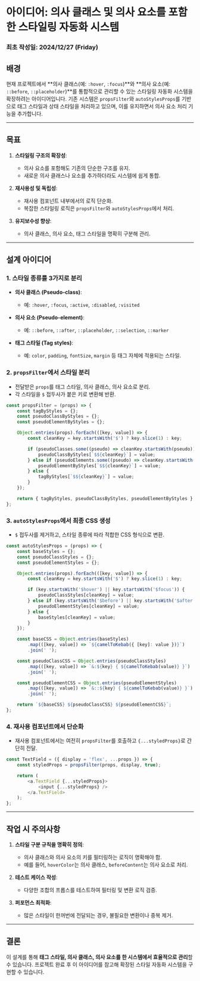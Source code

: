# 아이디어: 의사 클래스 및 의사 요소를 포함한 스타일링 자동화 시스템
### 최초 작성일: 2024/12/27 (Friday)

## 배경
현재 프로젝트에서 **의사 클래스(예: `:hover`, `:focus`)**와 **의사 요소(예: `::before`, `::placeholder`)**를 통합적으로 관리할 수 있는 스타일링 자동화 시스템을 확장하려는 아이디어입니다. 기존 시스템은 `propsFilter`와 `autoStylesProps`를 기반으로 태그 스타일과 상태 스타일을 처리하고 있으며, 이를 유지하면서 의사 요소 처리 기능을 추가합니다.

---

## 목표
1. **스타일링 구조의 확장성**:
   - 의사 요소를 포함해도 기존의 단순한 구조를 유지.
   - 새로운 의사 클래스나 요소를 추가하더라도 시스템에 쉽게 통합.

2. **재사용성 및 독립성**:
   - 재사용 컴포넌트 내부에서의 로직 단순화.
   - 복잡한 스타일링 로직은 `propsFilter`와 `autoStylesProps`에서 처리.

3. **유지보수성 향상**:
   - 의사 클래스, 의사 요소, 태그 스타일을 명확히 구분해 관리.

---

## 설계 아이디어

### 1. **스타일 종류를 3가지로 분리**
- **의사 클래스 (Pseudo-class)**:
  - 예: `:hover`, `:focus`, `:active`, `:disabled`, `:visited`

- **의사 요소 (Pseudo-element)**:
  - 예: `::before`, `::after`, `::placeholder`, `::selection`, `::marker`

- **태그 스타일 (Tag styles)**:
  - 예: `color`, `padding`, `fontSize`, `margin` 등 태그 자체에 적용되는 스타일.

### 2. **`propsFilter`에서 스타일 분리**
- 전달받은 `props`를 태그 스타일, 의사 클래스, 의사 요소로 분리.
- 각 스타일을 `$` 접두사가 붙은 키로 변환해 반환.

```javascript
const propsFilter = (props) => {
    const tagByStyles = {};
    const pseudoClassByStyles = {};
    const pseudoElementByStyles = {};

    Object.entries(props).forEach(([key, value]) => {
        const cleanKey = key.startsWith('$') ? key.slice(1) : key;

        if (pseudoClasses.some((pseudo) => cleanKey.startsWith(pseudo))) {
            pseudoClassByStyles[`$${cleanKey}`] = value;
        } else if (pseudoElements.some((pseudo) => cleanKey.startsWith(pseudo))) {
            pseudoElementByStyles[`$${cleanKey}`] = value;
        } else {
            tagByStyles[`$${cleanKey}`] = value;
        }
    });

    return { tagByStyles, pseudoClassByStyles, pseudoElementByStyles };
};
```

### 3. **`autoStylesProps`에서 최종 CSS 생성**
- `$` 접두사를 제거하고, 스타일 종류에 따라 적합한 CSS 형식으로 변환.

```javascript
const autoStylesProps = (props) => {
    const baseStyles = {};
    const pseudoClassStyles = {};
    const pseudoElementStyles = {};

    Object.entries(props).forEach(([key, value]) => {
        const cleanKey = key.startsWith('$') ? key.slice(1) : key;

        if (key.startsWith('$hover') || key.startsWith('$focus')) {
            pseudoClassStyles[cleanKey] = value;
        } else if (key.startsWith('$before') || key.startsWith('$after')) {
            pseudoElementStyles[cleanKey] = value;
        } else {
            baseStyles[cleanKey] = value;
        }
    });

    const baseCSS = Object.entries(baseStyles)
        .map(([key, value]) => `${camelToKebab({ [key]: value })}`)
        .join(' ');

    const pseudoClassCSS = Object.entries(pseudoClassStyles)
        .map(([key, value]) => `&:${key} { ${camelToKebab(value)} }`)
        .join(' ');

    const pseudoElementCSS = Object.entries(pseudoElementStyles)
        .map(([key, value]) => `&::${key} { ${camelToKebab(value)} }`)
        .join(' ');

    return `${baseCSS} ${pseudoClassCSS} ${pseudoElementCSS}`;
};
```

### 4. **재사용 컴포넌트에서 단순화**
- 재사용 컴포넌트에서는 여전히 `propsFilter`를 호출하고 `{...styledProps}`로 간단히 전달.

```javascript
const TextField = ({ display = 'flex', ...props }) => {
    const styledProps = propsFilter(props, display, true);

    return (
        <a.TextField {...styledProps}>
            <input {...styledProps} />
        </a.TextField>
    );
};
```

---

## 작업 시 주의사항
1. **스타일 구분 규칙을 명확히 정의**:
   - 의사 클래스와 의사 요소의 키를 필터링하는 로직이 명확해야 함.
   - 예를 들어, `hoverColor`는 의사 클래스, `beforeContent`는 의사 요소로 처리.

2. **테스트 케이스 작성**:
   - 다양한 조합의 프롭스를 테스트하여 필터링 및 변환 로직 검증.

3. **퍼포먼스 최적화**:
   - 많은 스타일이 한꺼번에 전달되는 경우, 불필요한 변환이나 중복 제거.

---

## 결론
이 설계를 통해 **태그 스타일, 의사 클래스, 의사 요소를 한 시스템에서 효율적으로 관리**할 수 있습니다. 프로젝트 완료 후 이 아이디어를 참고해 확장된 스타일 자동화 시스템을 구현할 수 있습니다.
